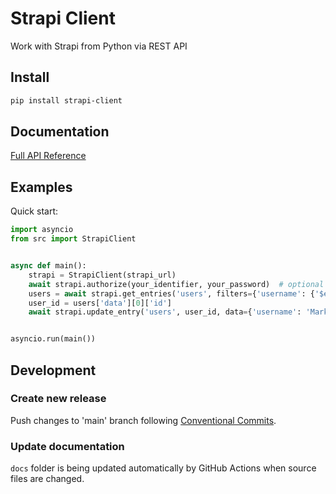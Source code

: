 # Strapi Client

Work with Strapi from Python via REST API

## Install

```bash
pip install strapi-client
```

## Documentation

[Full API Reference](./docs)

## Examples

Quick start:

```python
import asyncio
from src import StrapiClient


async def main():
    strapi = StrapiClient(strapi_url)
    await strapi.authorize(your_identifier, your_password)  # optional
    users = await strapi.get_entries('users', filters={'username': {'$eq': 'Pavel'}})
    user_id = users['data'][0]['id']
    await strapi.update_entry('users', user_id, data={'username': 'Mark'})


asyncio.run(main())
```

## Development

### Create new release

Push changes to 'main' branch following [Conventional Commits](https://www.conventionalcommits.org/en/v1.0.0/).

### Update documentation

`docs` folder is being updated automatically by GitHub Actions when source files are changed.

